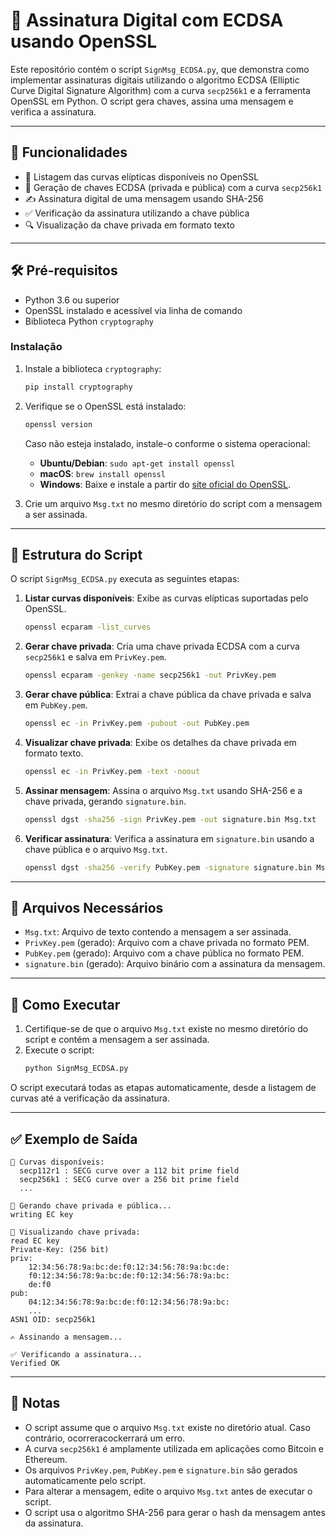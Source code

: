 # 🔐 Assinatura Digital com ECDSA usando OpenSSL

Este repositório contém o script `SignMsg_ECDSA.py`, que demonstra como implementar assinaturas digitais utilizando o algoritmo ECDSA (Elliptic Curve Digital Signature Algorithm) com a curva `secp256k1` e a ferramenta OpenSSL em Python. O script gera chaves, assina uma mensagem e verifica a assinatura.

---

## 🧾 Funcionalidades

- 📜 Listagem das curvas elípticas disponíveis no OpenSSL
- 🔑 Geração de chaves ECDSA (privada e pública) com a curva `secp256k1`
- ✍️ Assinatura digital de uma mensagem usando SHA-256
- ✅ Verificação da assinatura utilizando a chave pública
- 🔍 Visualização da chave privada em formato texto

---

## 🛠️ Pré-requisitos

- Python 3.6 ou superior
- OpenSSL instalado e acessível via linha de comando
- Biblioteca Python `cryptography`

### Instalação

1. Instale a biblioteca `cryptography`:
   ```bash
   pip install cryptography
   ```

2. Verifique se o OpenSSL está instalado:
   ```bash
   openssl version
   ```
   Caso não esteja instalado, instale-o conforme o sistema operacional:
   - **Ubuntu/Debian**: `sudo apt-get install openssl`
   - **macOS**: `brew install openssl`
   - **Windows**: Baixe e instale a partir do [site oficial do OpenSSL](https://www.openssl.org/).

3. Crie um arquivo `Msg.txt` no mesmo diretório do script com a mensagem a ser assinada.

---

## 📜 Estrutura do Script

O script `SignMsg_ECDSA.py` executa as seguintes etapas:

1. **Listar curvas disponíveis**:
   Exibe as curvas elípticas suportadas pelo OpenSSL.
   ```bash
   openssl ecparam -list_curves
   ```

2. **Gerar chave privada**:
   Cria uma chave privada ECDSA com a curva `secp256k1` e salva em `PrivKey.pem`.
   ```bash
   openssl ecparam -genkey -name secp256k1 -out PrivKey.pem
   ```

3. **Gerar chave pública**:
   Extrai a chave pública da chave privada e salva em `PubKey.pem`.
   ```bash
   openssl ec -in PrivKey.pem -pubout -out PubKey.pem
   ```

4. **Visualizar chave privada**:
   Exibe os detalhes da chave privada em formato texto.
   ```bash
   openssl ec -in PrivKey.pem -text -noout
   ```

5. **Assinar mensagem**:
   Assina o arquivo `Msg.txt` usando SHA-256 e a chave privada, gerando `signature.bin`.
   ```bash
   openssl dgst -sha256 -sign PrivKey.pem -out signature.bin Msg.txt
   ```

6. **Verificar assinatura**:
   Verifica a assinatura em `signature.bin` usando a chave pública e o arquivo `Msg.txt`.
   ```bash
   openssl dgst -sha256 -verify PubKey.pem -signature signature.bin Msg.txt
   ```

---

## 📁 Arquivos Necessários

- `Msg.txt`: Arquivo de texto contendo a mensagem a ser assinada.
- `PrivKey.pem` (gerado): Arquivo com a chave privada no formato PEM.
- `PubKey.pem` (gerado): Arquivo com a chave pública no formato PEM.
- `signature.bin` (gerado): Arquivo binário com a assinatura da mensagem.

---

## 🧪 Como Executar

1. Certifique-se de que o arquivo `Msg.txt` existe no mesmo diretório do script e contém a mensagem a ser assinada.
2. Execute o script:
   ```bash
   python SignMsg_ECDSA.py
   ```

O script executará todas as etapas automaticamente, desde a listagem de curvas até a verificação da assinatura.

---

## ✅ Exemplo de Saída

```text
📜 Curvas disponíveis:
  secp112r1 : SECG curve over a 112 bit prime field
  secp256k1 : SECG curve over a 256 bit prime field
  ...

🔑 Gerando chave privada e pública...
writing EC key

🔐 Visualizando chave privada:
read EC key
Private-Key: (256 bit)
priv:
    12:34:56:78:9a:bc:de:f0:12:34:56:78:9a:bc:de:
    f0:12:34:56:78:9a:bc:de:f0:12:34:56:78:9a:bc:
    de:f0
pub:
    04:12:34:56:78:9a:bc:de:f0:12:34:56:78:9a:bc:
    ...
ASN1 OID: secp256k1

✍️ Assinando a mensagem...

✅ Verificando a assinatura...
Verified OK
```

---

## 📝 Notas

- O script assume que o arquivo `Msg.txt` existe no diretório atual. Caso contrário, ocorreracockerrará um erro.
- A curva `secp256k1` é amplamente utilizada em aplicações como Bitcoin e Ethereum.
- Os arquivos `PrivKey.pem`, `PubKey.pem` e `signature.bin` são gerados automaticamente pelo script.
- Para alterar a mensagem, edite o arquivo `Msg.txt` antes de executar o script.
- O script usa o algoritmo SHA-256 para gerar o hash da mensagem antes da assinatura.